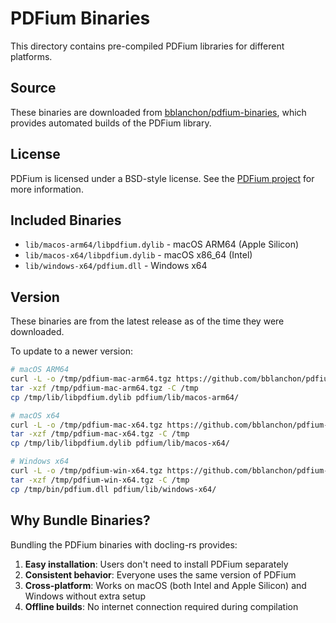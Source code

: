 # PDFium Binaries

This directory contains pre-compiled PDFium libraries for different platforms.

## Source

These binaries are downloaded from [bblanchon/pdfium-binaries](https://github.com/bblanchon/pdfium-binaries), which provides automated builds of the PDFium library.

## License

PDFium is licensed under a BSD-style license. See the [PDFium project](https://pdfium.googlesource.com/pdfium/) for more information.

## Included Binaries

- `lib/macos-arm64/libpdfium.dylib` - macOS ARM64 (Apple Silicon)
- `lib/macos-x64/libpdfium.dylib` - macOS x86_64 (Intel)
- `lib/windows-x64/pdfium.dll` - Windows x64

## Version

These binaries are from the latest release as of the time they were downloaded.

To update to a newer version:

```bash
# macOS ARM64
curl -L -o /tmp/pdfium-mac-arm64.tgz https://github.com/bblanchon/pdfium-binaries/releases/latest/download/pdfium-mac-arm64.tgz
tar -xzf /tmp/pdfium-mac-arm64.tgz -C /tmp
cp /tmp/lib/libpdfium.dylib pdfium/lib/macos-arm64/

# macOS x64
curl -L -o /tmp/pdfium-mac-x64.tgz https://github.com/bblanchon/pdfium-binaries/releases/latest/download/pdfium-mac-x64.tgz
tar -xzf /tmp/pdfium-mac-x64.tgz -C /tmp
cp /tmp/lib/libpdfium.dylib pdfium/lib/macos-x64/

# Windows x64
curl -L -o /tmp/pdfium-win-x64.tgz https://github.com/bblanchon/pdfium-binaries/releases/latest/download/pdfium-win-x64.tgz
tar -xzf /tmp/pdfium-win-x64.tgz -C /tmp
cp /tmp/bin/pdfium.dll pdfium/lib/windows-x64/
```

## Why Bundle Binaries?

Bundling the PDFium binaries with docling-rs provides:

1. **Easy installation**: Users don't need to install PDFium separately
2. **Consistent behavior**: Everyone uses the same version of PDFium
3. **Cross-platform**: Works on macOS (both Intel and Apple Silicon) and Windows without extra setup
4. **Offline builds**: No internet connection required during compilation
